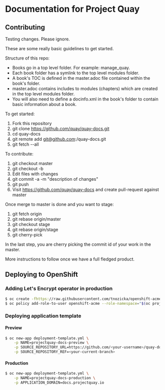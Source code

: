 # Documentation for Project Quay


## Contributing

Testing changes. Please ignore.

These are some really basic guidelines to get started.

Structure of this repo:
* Books go in a top level folder. For example: manage_quay.
* Each book folder has a symlink to the top level modules folder.
* A book's TOC is defined in the master.adoc file contained within the book's folder.
* master.adoc contains includes to modules (chapters) which are created in the top level modules folder.
* You will also need to define a docinfo.xml in the book's folder to contain basic information about a book.

To get started:

1. Fork this repository
2. git clone https://github.com/quay/quay-docs.git
3. cd quay-docs
4. git remote add <your-name> git@github.com:<your-name>/quay-docs.git
5. git fetch --all

To contribute:

1. git checkout master
2. git checkout -b <branch-name>
3. Edit files with changes
4. git commit -a -m "description of changes"
5. git push <your-name> <branch-name>
6. Visit https://github.com/quay/quay-docs and create pull-request against master


Once merge to master is done and you want to stage:

1. git fetch origin
2. git rebase origin/master
3. git checkout stage
4. git rebase origin/stage
5. git cherry-pick <commit-id>

In the last step, you are cherry picking the commit id of your work in the master.

More instructions to follow once we have a full fledged product.

## Deploying to OpenShift

### Adding Let's Encrypt operator in production

```bash
$ oc create -fhttps://raw.githubusercontent.com/tnozicka/openshift-acme/master/deploy/letsencrypt-live/single-namespace/{role,serviceaccount,imagestream,deployment}.yaml
$ oc policy add-role-to-user openshift-acme --role-namespace="$(oc project --short)" -z openshift-acme
```

### Deploying application template

#### Preview

```bash
$ oc new-app deployment-template.yml \
    -p NAME=projectquay-docs-preview \
    -p SOURCE_REPOSITORY_URL=https://github.com/<your-username>/quay-docs.git \
    -p SOURCE_REPOSITORY_REF=<your-current-branch>
```

#### Production

```bash
$ oc new-app deployment-template.yml \
    -p NAME=projectquay-docs-production \
    -p APPLICATION_DOMAIN=docs.projectquay.io
```
